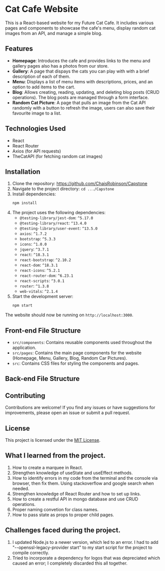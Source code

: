 # Cat Cafe Website

This is a React-based website for my Future Cat Cafe. It includes various pages and components to showcase the cafe's menu, display random cat images from an API, and manage a simple blog.

## Features

- **Homepage**: Introduces the cafe and provides links to the menu and gallery pages also has a photos from our store.
- **Gallery**: A page that dispays the cats you can play with with a brief description of each of them.
- **Menu**: Displays a list of menu items with descriptions, prices, and an option to add items to the cart.
- **Blog**: Allows creating, reading, updating, and deleting blog posts (CRUD operations). The blog posts are managed through a form interface.
- **Random Cat Picture**: A page that pulls an image from the Cat API randomly with a button to refresh the image, users can also save their favourite image to a list.

## Technologies Used

- React
- React Router
- Axios (for API requests)
- TheCatAPI (for fetching random cat images)

## Installation

1. Clone the repository: https://github.com/ChaisRobinson/Capstone
2. Navigate to the project directory: `cd .../Capstone`
3. Install dependencies:
    ```bash
    npm install
    ```
4. The project uses the following dependencies:
    - `@testing-library/jest-dom`: `^5.17.0`
    - `@testing-library/react`: `^13.4.0`
    - `@testing-library/user-event`: `^13.5.0`
    - `axios`: `^1.7.2`
    - `bootstrap`: `^5.3.3`
    - `icons`: `^1.0.0`
    - `jquery`: `^3.7.1`
    - `react`: `^18.3.1`
    - `react-bootstrap`: `^2.10.2`
    - `react-dom`: `^18.3.1`
    - `react-icons`: `^5.2.1`
    - `react-router-dom`: `^6.23.1`
    - `react-scripts`: `^3.0.1`
    - `router`: `^1.3.8`
    - `web-vitals`: `^2.1.4`
5. Start the development server:
    ```bash
    npm start
    ```


The website should now be running on `http://localhost:3000`.

## Front-end File Structure

- `src/components`: Contains reusable components used throughout the application.
- `src/pages`: Contains the main page components for the website (Homepage, Menu, Gallery, Blog, Random Car Pictures).
- `src`: Contains CSS files for styling the components and pages.

## Back-end File Structure



## Contributing

Contributions are welcome! If you find any issues or have suggestions for improvements, please open an issue or submit a pull request.

## License

This project is licensed under the [MIT License](LICENSE).

## What I learned from the project.

1. How to create a marquee in React.
2. Strengthen knowledge of useState and useEffect methods.
3. How to identify errors in my code from the terminal and the console via browser, then fix them. Using stackoverflow and google search when needed.
4. Strengthen knowledge of React Router and how to set up links.
5. How to create a restful API in mongo database and use CRUD operations.
6. Proper naming convetion for class names.
7. How to pass state as props to proper child pages.

## Challenges faced during the project.

1. I updated Node.js to a newer version, which led to an error. I had to add "--openssl-legacy-provider start" to my start script for the project to compile correctly.
2. Tried to incorporate a dependency for logos that was depreciated which caused an error; I completely discarded this all together.
